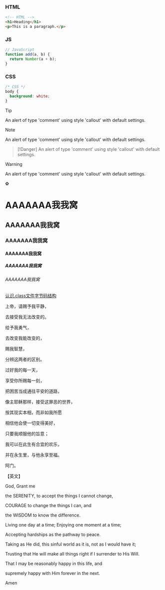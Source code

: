 
<!-- tabs:start -->

### **HTML**

```html
<!-- HTML -->
<h1>Heading</h1>
<p>This is a paragraph.</p>
```

### **JS**

```js
// JavaScript
function add(a, b) {
  return Number(a + b);
}
```

### **CSS**

```css
/* CSS */
body {
  background: white;
}
```

<!-- tabs:end -->

> [!Tip]
> An alert of type 'comment' using style 'callout' with default settings.


> [!Note]
> An alert of type 'comment' using style 'callout' with default settings.


> [!Danger]
> An alert of type 'comment' using style 'callout' with default settings.

> [!Warning]
> An alert of type 'comment' using style 'callout' with default settings.

 ✿ []()



# AAAAAAA我我窝
## AAAAAAA我我窝
### AAAAAAA我我窝
#### AAAAAAA我我窝
##### AAAAAAA我我窝
###### AAAAAAA我我窝

[认识.class文件字节码结构](https://www.jianshu.com/p/e5062d62a3d1)

上帝，请赐予我平静，

去接受我无法改变的。

给予我勇气，

去改变我能改变的，

赐我智慧，

分辨这两者的区别。



过好我的每一天，

享受你所赐每一刻，

把困苦当成通往平安的道路，

像主耶稣那样，接受这罪恶的世界，

按其现实本相，而非如我所愿

相信他会使一切变得美好，

只要我顺服他的旨意；

我可以在此生有合宜的欢乐，

并在永生里，与他永享至福。



阿门。



【英文】



God, Grant me



the SERENITY, to accept the things I cannot change,

COURAGE to change the things I can, and

the WISDOM to know the difference.



Living one day at a time; Enjoying one moment at a time;

Accepting hardships as the pathway to peace.



Taking as He did, this sinful world as it is, not as I would have it;

Trusting that He will make all things right if I surrender to His Will.

That I may be reasonably happy in this life, and

supremely happy with Him forever in the next.



Amen 

